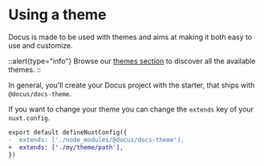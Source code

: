 # Using a theme

Docus is made to be used with themes and aims at making it both easy to use and customize.

::alert{type="info"}
Browse our [themes section](/packages/docs-theme/features) to discover all the available themes.
::

In general, you'll create your Docus project with the starter, that ships with `@docus/docs-theme`.

If you want to change your theme you can change the `extends` key of your `nuxt.config`.

```diff
export default defineNuxtConfig({
-  extends: ['./node_modules/@docus/docs-theme'],
+  extends: ['./my/theme/path'],
})
```
